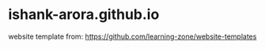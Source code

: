 # ishank-arora.github.io

website template from: https://github.com/learning-zone/website-templates
